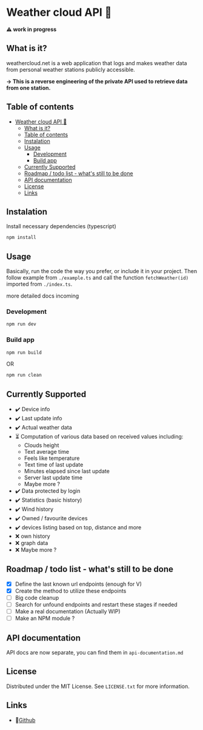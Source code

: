 # Weather cloud API 📡

**⚠️ work in progress**

## What is it?

weathercloud.net is a web application that logs and makes weather data from personal weather stations publicly accessible.

**-> This is a reverse engineering of the private API used to retrieve data from one station.**

## Table of contents

- [Weather cloud API 📡](#weather-cloud-api-)
  - [What is it?](#what-is-it)
  - [Table of contents](#table-of-contents)
  - [Instalation](#instalation)
  - [Usage](#usage)
    - [Development](#development)
    - [Build app](#build-app)
  - [Currently Supported](#currently-supported)
  - [Roadmap / todo list - what's still to be done](#roadmap--todo-list---whats-still-to-be-done)
  - [API documentation](#api-documentation)
  - [License](#license)
  - [Links](#links)

## Instalation

Install necessary dependencies (typescript)

```bash
npm install
```

## Usage

Basically, run the code the way you prefer, or include it in your project. Then follow example from `./example.ts` and call the function `fetchWeather(id)` imported from `./index.ts`.

more detailed docs incoming

### Development

```bash
npm run dev
```

### Build app

```bash
npm run build
```

OR

```bash
npm run clean
```

## Currently Supported

 - ✔️ Device info
 - ✔️ Last update info
 - ✔️ Actual weather data
 - ⏳ Computation of various data based on received values including:
   - Clouds height 
   - Text average time 
   - Feels like temperature
   - Text time of last update
   - Minutes elapsed since last update
   - Server last update time
   - Maybe more ?
 - ✔️ Data protected by login
 - ✔️ Statistics (basic history)
 - ✔️ Wind history
 - ✔️ Owned / favourite devices
 - ✔️ devices listing based on top, distance and more
 - ❌ own history
 - ❌ graph data
 - ❌ Maybe more ?

## Roadmap / todo list - what's still to be done

- [x] Define the last known url endpoints (enough for V)
- [x] Create the method to utilize these endpoints
- [ ] Big code cleanup
- [ ] Search for unfound endpoints and restart these stages if needed
- [ ] Make a real documentation (Actually WIP)
- [ ] Make an NPM module ?

## API documentation

API docs are now separate, you can find them in `api-documentation.md`

## License

Distributed under the MIT License. See `LICENSE.txt` for more information.

## Links

- 📡[Github](https://github.com/maxime-mrl/weathercloud-api)